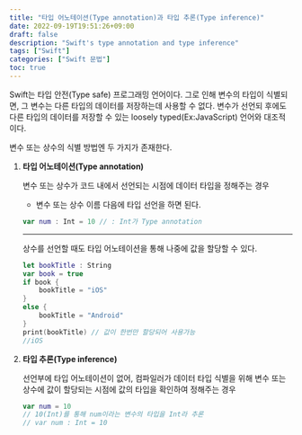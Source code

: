 ```yaml
---
title: "타입 어노테이션(Type annotation)과 타입 추론(Type inference)"
date: 2022-09-19T19:51:26+09:00
draft: false
description: "Swift's type annotation and type inference"
tags: ["Swift"]
categories: ["Swift 문법"]
toc: true
---
```

Swift는 타입 안전(Type safe) 프로그래밍 언어이다. 그로 인해 변수의 타입이 식별되면, 그 변수는 다른 타입의 데이터를 저장하는데 사용할 수 없다. 변수가 선언되 후에도 다른 타입의 데이터를 저장할 수 있는 loosely typed(Ex:JavaScript) 언어와 대조적이다.

변수 또는 상수의 식별 방법엔 두 가지가 존재한다.

1. **타입 어노테이션(Type annotation)**

    변수 또는 상수가 코드 내에서 선언되는 시점에 데이터 타입을 정해주는 경우

    * 변수 또는 상수 이름 다음에 타입 선언을 하면 된다.

    ```Swift
    var num : Int = 10 // : Int가 Type annotation
    ```

    ***

    상수를 선언할 때도 타입 어노테이션을 통해 나중에 값을 할당할 수 있다.

    ```Swift
    let bookTitle : String
    var book = true
    if book {
        bookTitle = "iOS"
    }
    else {
        bookTitle = "Android"
    }
    print(bookTitle) // 값이 한번만 할당되어 사용가능
    //iOS
    ```
2. **타입 추론(Type inference)**

    선언부에 타입 어노테이션이 없어, 컴파일러가 데이터 타입 식별을 위해 변수 또는 상수에 값이 할당되는 시점에 값의 타입을 확인하여 정해주는 경우

    ```Swift
    var num = 10 
    // 10(Int)를 통해 num이라는 변수의 타입을 Int라 추론
    // var num : Int = 10
    ```